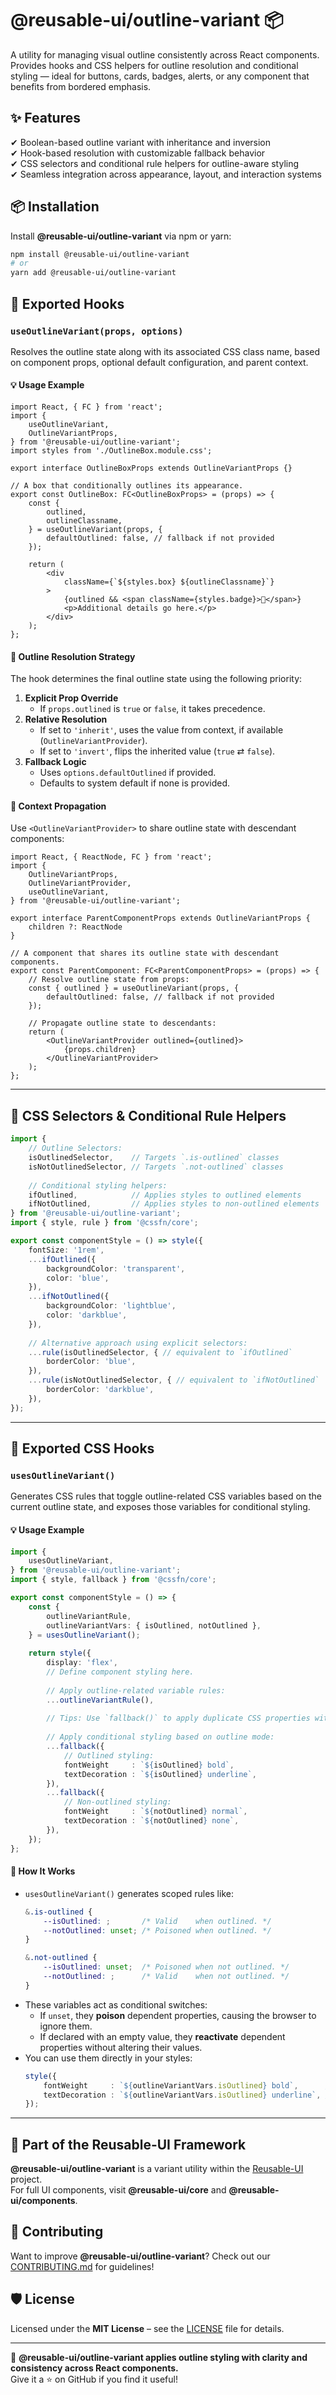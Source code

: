 # @reusable-ui/outline-variant 📦  

A utility for managing visual outline consistently across React components.  
Provides hooks and CSS helpers for outline resolution and conditional styling — ideal for buttons, cards, badges, alerts, or any component that benefits from bordered emphasis.

## ✨ Features
✔ Boolean-based outline variant with inheritance and inversion  
✔ Hook-based resolution with customizable fallback behavior  
✔ CSS selectors and conditional rule helpers for outline-aware styling  
✔ Seamless integration across appearance, layout, and interaction systems

## 📦 Installation
Install **@reusable-ui/outline-variant** via npm or yarn:

```sh
npm install @reusable-ui/outline-variant
# or
yarn add @reusable-ui/outline-variant
```

## 🧩 Exported Hooks

### `useOutlineVariant(props, options)`

Resolves the outline state along with its associated CSS class name, based on component props, optional default configuration, and parent context.

#### 💡 Usage Example

```tsx
import React, { FC } from 'react';
import {
    useOutlineVariant,
    OutlineVariantProps,
} from '@reusable-ui/outline-variant';
import styles from './OutlineBox.module.css';

export interface OutlineBoxProps extends OutlineVariantProps {}

// A box that conditionally outlines its appearance.
export const OutlineBox: FC<OutlineBoxProps> = (props) => {
    const {
        outlined,
        outlineClassname,
    } = useOutlineVariant(props, {
        defaultOutlined: false, // fallback if not provided
    });
    
    return (
        <div
            className={`${styles.box} ${outlineClassname}`}
        >
            {outlined && <span className={styles.badge}>🔔</span>}
            <p>Additional details go here.</p>
        </div>
    );
};
```

#### 🧠 Outline Resolution Strategy

The hook determines the final outline state using the following priority:
1. **Explicit Prop Override**  
   - If `props.outlined` is `true` or `false`, it takes precedence.
2. **Relative Resolution**  
   - If set to `'inherit'`, uses the value from context, if available (`OutlineVariantProvider`).
   - If set to `'invert'`, flips the inherited value (`true` ⇄ `false`).
3. **Fallback Logic**  
   - Uses `options.defaultOutlined` if provided.
   - Defaults to system default if none is provided.

#### 🧬 Context Propagation

Use `<OutlineVariantProvider>` to share outline state with descendant components:

```tsx
import React, { ReactNode, FC } from 'react';
import {
    OutlineVariantProps,
    OutlineVariantProvider,
    useOutlineVariant,
} from '@reusable-ui/outline-variant';

export interface ParentComponentProps extends OutlineVariantProps {
    children ?: ReactNode
}

// A component that shares its outline state with descendant components.
export const ParentComponent: FC<ParentComponentProps> = (props) => {
    // Resolve outline state from props:
    const { outlined } = useOutlineVariant(props, {
        defaultOutlined: false, // fallback if not provided
    });
    
    // Propagate outline state to descendants:
    return (
        <OutlineVariantProvider outlined={outlined}>
            {props.children}
        </OutlineVariantProvider>
    );
};
```

---

## 🎨 CSS Selectors & Conditional Rule Helpers

```ts
import {
    // Outline Selectors:
    isOutlinedSelector,    // Targets `.is-outlined` classes
    isNotOutlinedSelector, // Targets `.not-outlined` classes
    
    // Conditional styling helpers:
    ifOutlined,            // Applies styles to outlined elements
    ifNotOutlined,         // Applies styles to non-outlined elements
} from '@reusable-ui/outline-variant';
import { style, rule } from '@cssfn/core';

export const componentStyle = () => style({
    fontSize: '1rem',
    ...ifOutlined({
        backgroundColor: 'transparent',
        color: 'blue',
    }),
    ...ifNotOutlined({
        backgroundColor: 'lightblue',
        color: 'darkblue',
    }),
    
    // Alternative approach using explicit selectors:
    ...rule(isOutlinedSelector, { // equivalent to `ifOutlined`
        borderColor: 'blue',
    }),
    ...rule(isNotOutlinedSelector, { // equivalent to `ifNotOutlined`
        borderColor: 'darkblue',
    }),
});
```

---

## 🧩 Exported CSS Hooks

### `usesOutlineVariant()`

Generates CSS rules that toggle outline-related CSS variables based on the current outline state, and exposes those variables for conditional styling.

#### 💡 Usage Example

```ts
import {
    usesOutlineVariant,
} from '@reusable-ui/outline-variant';
import { style, fallback } from '@cssfn/core';

export const componentStyle = () => {
    const {
        outlineVariantRule,
        outlineVariantVars: { isOutlined, notOutlined },
    } = usesOutlineVariant();
    
    return style({
        display: 'flex',
        // Define component styling here.
        
        // Apply outline-related variable rules:
        ...outlineVariantRule(),
        
        // Tips: Use `fallback()` to apply duplicate CSS properties without overriding — ensures all declarations are preserved:
        
        // Apply conditional styling based on outline mode:
        ...fallback({
            // Outlined styling:
            fontWeight     : `${isOutlined} bold`,
            textDecoration : `${isOutlined} underline`,
        }),
        ...fallback({
            // Non-outlined styling:
            fontWeight     : `${notOutlined} normal`,
            textDecoration : `${notOutlined} none`,
        }),
    });
};
```

#### 🧠 How It Works

- `usesOutlineVariant()` generates scoped rules like:
    ```css
    &.is-outlined {
        --isOutlined: ;       /* Valid    when outlined. */
        --notOutlined: unset; /* Poisoned when outlined. */
    }
    
    &.not-outlined {
        --isOutlined: unset;  /* Poisoned when not outlined. */
        --notOutlined: ;      /* Valid    when not outlined. */
    }
    ```
- These variables act as conditional switches:
    - If `unset`, they **poison** dependent properties, causing the browser to ignore them.
    - If declared with an empty value, they **reactivate** dependent properties without altering their values.
- You can use them directly in your styles:
    ```ts
    style({
        fontWeight     : `${outlineVariantVars.isOutlined} bold`,      // Will be rendered to: `font-weight: var(--isOutlined) bold;`          (becomes valid only when outlined)
        textDecoration : `${outlineVariantVars.isOutlined} underline`, // Will be rendered to: `text-decoration: var(--isOutlined) underline;` (becomes valid only when outlined)
    });
    ```

---

## 📖 Part of the Reusable-UI Framework  
**@reusable-ui/outline-variant** is a variant utility within the [Reusable-UI](https://github.com/reusable-ui/reusable-ui-monorepo) project.  
For full UI components, visit **@reusable-ui/core** and **@reusable-ui/components**.

## 🤝 Contributing  
Want to improve **@reusable-ui/outline-variant**? Check out our [CONTRIBUTING.md](./CONTRIBUTING.md) for guidelines!  

## 🛡️ License  
Licensed under the **MIT License** – see the [LICENSE](./LICENSE) file for details.  

---

🚀 **@reusable-ui/outline-variant applies outline styling with clarity and consistency across React components.**  
Give it a ⭐ on GitHub if you find it useful!  
